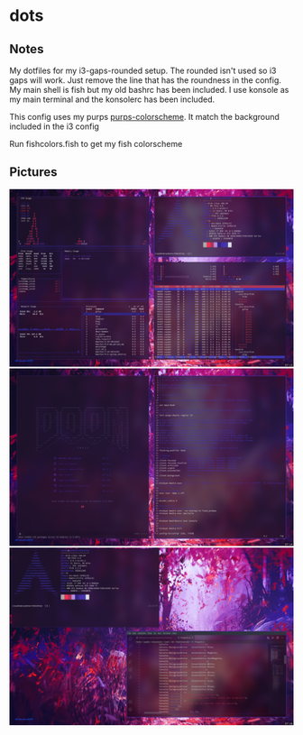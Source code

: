 # dots

## Notes
My dotfiles for my i3-gaps-rounded setup. The rounded isn't used so i3 gaps will work. Just remove the line that has the roundness in the config. My main shell is fish but my old bashrc has been included. I use konsole as my main terminal and the konsolerc has been included.

This config uses my purps [purps-colorscheme](https://github.com/CaydendW/purps-colorscheme). It match the background included in the i3 config

Run fishcolors.fish to get my fish colorscheme

## Pictures
![alt text](https://github.com/CaydendW/dots/blob/master/Pictures/basics.png?raw=true)
![alt text](https://github.com/CaydendW/dots/blob/master/Pictures/emacsandvim.png?raw=true)
![alt text](https://github.com/CaydendW/dots/blob/master/Pictures/floating.png?raw=true)
